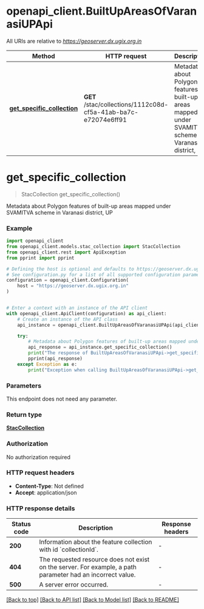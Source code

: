 # openapi_client.BuiltUpAreasOfVaranasiUPApi

All URIs are relative to *https://geoserver.dx.ugix.org.in*

Method | HTTP request | Description
------------- | ------------- | -------------
[**get_specific_collection**](BuiltUpAreasOfVaranasiUPApi.md#get_specific_collection) | **GET** /stac/collections/1112c08d-cf5a-41ab-ba7c-e72074e6ff91 | Metadata about Polygon features of built-up areas mapped under SVAMITVA scheme in Varanasi district, UP


# **get_specific_collection**
> StacCollection get_specific_collection()

Metadata about Polygon features of built-up areas mapped under SVAMITVA scheme in Varanasi district, UP

### Example


```python
import openapi_client
from openapi_client.models.stac_collection import StacCollection
from openapi_client.rest import ApiException
from pprint import pprint

# Defining the host is optional and defaults to https://geoserver.dx.ugix.org.in
# See configuration.py for a list of all supported configuration parameters.
configuration = openapi_client.Configuration(
    host = "https://geoserver.dx.ugix.org.in"
)


# Enter a context with an instance of the API client
with openapi_client.ApiClient(configuration) as api_client:
    # Create an instance of the API class
    api_instance = openapi_client.BuiltUpAreasOfVaranasiUPApi(api_client)

    try:
        # Metadata about Polygon features of built-up areas mapped under SVAMITVA scheme in Varanasi district, UP
        api_response = api_instance.get_specific_collection()
        print("The response of BuiltUpAreasOfVaranasiUPApi->get_specific_collection:\n")
        pprint(api_response)
    except Exception as e:
        print("Exception when calling BuiltUpAreasOfVaranasiUPApi->get_specific_collection: %s\n" % e)
```



### Parameters

This endpoint does not need any parameter.

### Return type

[**StacCollection**](StacCollection.md)

### Authorization

No authorization required

### HTTP request headers

 - **Content-Type**: Not defined
 - **Accept**: application/json

### HTTP response details

| Status code | Description | Response headers |
|-------------|-------------|------------------|
**200** | Information about the feature collection with id &#x60;collectionId&#x60;. |  -  |
**404** | The requested resource does not exist on the server. For example, a path parameter had an incorrect value. |  -  |
**500** | A server error occurred. |  -  |

[[Back to top]](#) [[Back to API list]](../README.md#documentation-for-api-endpoints) [[Back to Model list]](../README.md#documentation-for-models) [[Back to README]](../README.md)


